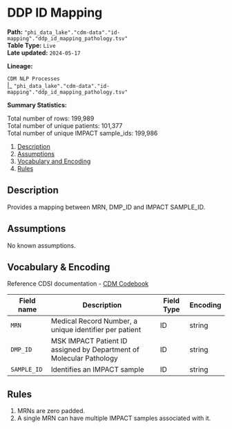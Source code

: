 # DDP ID Mapping 

<b>Path:</b> `"phi_data_lake"."cdm-data"."id-mapping"."ddp_id_mapping_pathology.tsv"` <br/>
<b>Table Type:</b> `Live` <br/>
<b>Late updated:</b> `2024-05-17` <br/>

<b>Lineage:</b> 

`CDM NLP Processes` <br/>
|_ `"phi_data_lake"."cdm-data"."id-mapping"."ddp_id_mapping_pathology.tsv"` <br/>

<b>Summary Statistics:</b>

Total number of rows: 199,989 <br/>
Total number of unique patients: 101,377 <br/>
Total number of unique IMPACT sample_ids: 199,986 <br/>


1. [Description](#description)
2. [Assumptions](#assumptions)
3. [Vocabulary and Encoding](#vocabulary)
3. [Rules](#rules)


## Description <a name="description"></a>

Provides a mapping between MRN, DMP_ID and IMPACT SAMPLE_ID. 

## Assumptions <a name="assumptions"></a>

No known assumptions.


## Vocabulary & Encoding <a name="vocabulary"></a>

Reference CDSI documentation - [CDM Codebook](https://docs.google.com/spreadsheets/d/1po0GdSwqmmXibz4e-7YvTPUbXpi0WYv3c2ImdHXxyuc/edit#gid=187767892)

| **Field name** | **Description** | **Field Type** | **Encoding** |
|---|---|---|---|
| `MRN` | Medical Record Number, a unique identifier per patient  | ID | string |
| `DMP_ID` | MSK IMPACT Patient ID assigned by Department of Molecular Pathology  | ID | string |
| `SAMPLE_ID` | Identifies an IMPACT sample  | ID | string |


## Rules <a name="rules"></a>

1. MRNs are zero padded.
2. A single MRN can have multiple IMPACT samples associated with it.



